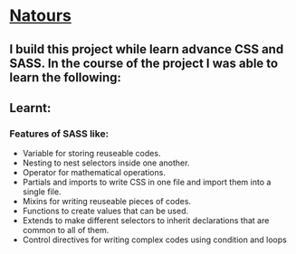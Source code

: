 # [Natours](https://natours1.vercel.app)

## I build this project while learn advance CSS and SASS. In the course of the project I was able  to learn the following:




## Learnt:
### Features of  SASS like:
- Variable for storing reuseable codes.
- Nesting to nest selectors inside one another.
- Operator for mathematical operations.
- Partials and imports to write CSS in one file and import them into a single file.
- Mixins for writing reuseable pieces of codes. 
- Functions to create values that can be used.
- Extends to make different selectors to inherit declarations that are common to  all of them. 
- Control directives for writing complex codes using condition and loops
  



